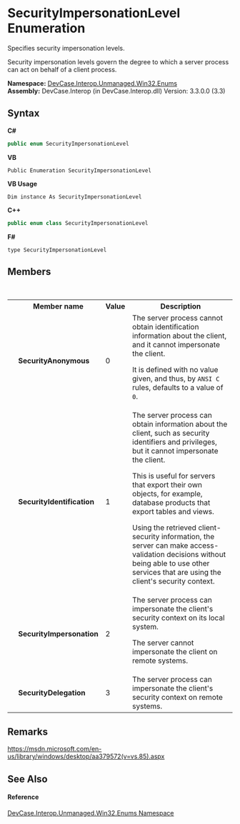 # SecurityImpersonationLevel Enumeration
 

Specifies security impersonation levels. 

 Security impersonation levels govern the degree to which a server process can act on behalf of a client process.

**Namespace:**&nbsp;<a href="N_DevCase_Interop_Unmanaged_Win32_Enums">DevCase.Interop.Unmanaged.Win32.Enums</a><br />**Assembly:**&nbsp;DevCase.Interop (in DevCase.Interop.dll) Version: 3.3.0.0 (3.3)

## Syntax

**C#**<br />
``` C#
public enum SecurityImpersonationLevel
```

**VB**<br />
``` VB
Public Enumeration SecurityImpersonationLevel
```

**VB Usage**<br />
``` VB Usage
Dim instance As SecurityImpersonationLevel
```

**C++**<br />
``` C++
public enum class SecurityImpersonationLevel
```

**F#**<br />
``` F#
type SecurityImpersonationLevel
```


## Members
&nbsp;<table><tr><th></th><th>Member name</th><th>Value</th><th>Description</th></tr><tr><td /><td target="F:DevCase.Interop.Unmanaged.Win32.Enums.SecurityImpersonationLevel.SecurityAnonymous">**SecurityAnonymous**</td><td>0</td><td>The server process cannot obtain identification information about the client, and it cannot impersonate the client. 

 It is defined with no value given, and thus, by `ANSI C` rules, defaults to a value of `0`.</td></tr><tr><td /><td target="F:DevCase.Interop.Unmanaged.Win32.Enums.SecurityImpersonationLevel.SecurityIdentification">**SecurityIdentification**</td><td>1</td><td>The server process can obtain information about the client, such as security identifiers and privileges, but it cannot impersonate the client. 

 This is useful for servers that export their own objects, for example, database products that export tables and views. 

 Using the retrieved client-security information, the server can make access-validation decisions without being able to use other services that are using the client's security context.</td></tr><tr><td /><td target="F:DevCase.Interop.Unmanaged.Win32.Enums.SecurityImpersonationLevel.SecurityImpersonation">**SecurityImpersonation**</td><td>2</td><td>The server process can impersonate the client's security context on its local system. 

 The server cannot impersonate the client on remote systems.</td></tr><tr><td /><td target="F:DevCase.Interop.Unmanaged.Win32.Enums.SecurityImpersonationLevel.SecurityDelegation">**SecurityDelegation**</td><td>3</td><td>The server process can impersonate the client's security context on remote systems.</td></tr></table>

## Remarks
<a href="https://msdn.microsoft.com/en-us/library/windows/desktop/aa379572(v=vs.85).aspx" target="_blank">https://msdn.microsoft.com/en-us/library/windows/desktop/aa379572(v=vs.85).aspx</a>

## See Also


#### Reference
<a href="N_DevCase_Interop_Unmanaged_Win32_Enums">DevCase.Interop.Unmanaged.Win32.Enums Namespace</a><br />